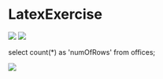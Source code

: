 # LatexExercise
<img src="https://latex.codecogs.com/svg.latex?where\;P=c.salesRepEmployeeNumber=e.employeeNumber\wedge\;e.officeCode=o.officeCode\wedge\;c.city=o.city"/>

<img src="https://latex.codecogs.com/svg.latex?\Pi\;c.customerName,office\char`_city(\sigma\;P(\rho\;office\char`_city/o.city(customers \;x\;employees\;x\;offices)))"/>


select count(*) as 'numOfRows' from offices;

<img src="https://latex.codecogs.com/svg.latex?customers^{test}"/>


